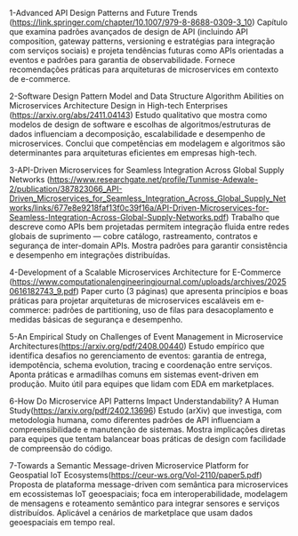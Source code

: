 1-Advanced API Design Patterns and Future Trends (https://link.springer.com/chapter/10.1007/979-8-8688-0309-3_10) 
Capítulo que examina padrões avançados de design de API (incluindo API composition, gateway patterns, versioning e estratégias para integração com serviços sociais) e projeta tendências futuras como APIs orientadas a eventos e padrões para garantia de observabilidade. Fornece recomendações práticas para arquiteturas de microservices em contexto de e-commerce.

2-Software Design Pattern Model and Data Structure Algorithm Abilities on Microservices Architecture Design in High-tech Enterprises (https://arxiv.org/abs/2411.04143)
Estudo qualitativo que mostra como modelos de design de software e escolhas de algoritmos/estruturas de dados influenciam a decomposição, escalabilidade e desempenho de microservices. Conclui que competências em modelagem e algoritmos são determinantes para arquiteturas eficientes em empresas high-tech.

3-API-Driven Microservices for Seamless Integration Across Global Supply Networks (https://www.researchgate.net/profile/Tunmise-Adewale-2/publication/387823066_API-Driven_Microservices_for_Seamless_Integration_Across_Global_Supply_Networks/links/677e8e9218faf13f0c39f16a/API-Driven-Microservices-for-Seamless-Integration-Across-Global-Supply-Networks.pdf)
Trabalho que descreve como APIs bem projetadas permitem integração fluida entre redes globais de suprimento — cobre catálogo, rastreamento, contratos e segurança de inter-domain APIs. Mostra padrões para garantir consistência e desempenho em integrações distribuídas.

4-Development of a Scalable Microservices Architecture for E-Commerce (https://www.computationalengineeringjournal.com/uploads/archives/20250616182743_9.pdf)
Paper curto (3 páginas) que apresenta princípios e boas práticas para projetar arquiteturas de microservices escaláveis em e-commerce: padrões de partitioning, uso de filas para desacoplamento e medidas básicas de segurança e desempenho. 

5-An Empirical Study on Challenges of Event Management in Microservice Architectures(https://arxiv.org/pdf/2408.00440)
Estudo empírico que identifica desafios no gerenciamento de eventos: garantia de entrega, idempotência, schema evolution, tracing e coordenação entre serviços. Aponta práticas e armadilhas comuns em sistemas event-driven em produção. Muito útil para equipes que lidam com EDA em marketplaces. 

6-How Do Microservice API Patterns Impact Understandability? A Human Study(https://arxiv.org/pdf/2402.13696)
Estudo (arXiv) que investiga, com metodologia humana, como diferentes padrões de API influenciam a compreensibilidade e manutenção de sistemas. Mostra implicações diretas para equipes que tentam balancear boas práticas de design com facilidade de compreensão do código.

7-Towards a Semantic Message-driven Microservice Platform for Geospatial IoT Ecosystems(https://ceur-ws.org/Vol-2110/paper5.pdf)
Proposta de plataforma message-driven com semântica para microservices em ecossistemas IoT geoespaciais; foca em interoperabilidade, modelagem de mensagens e roteamento semântico para integrar sensores e serviços distribuídos. Aplicável a cenários de marketplace que usam dados geoespaciais em tempo real.
